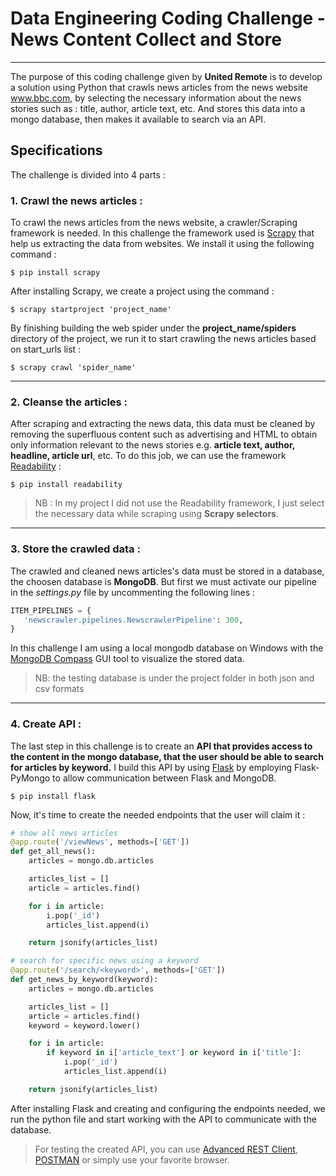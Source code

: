 # Data Engineering Coding Challenge - News Content Collect and Store

***

The purpose of this coding challenge given by **United Remote** is to develop a solution using Python that crawls news articles from the news website www.bbc.com, by selecting
the necessary information about the news stories such as : title, author, article text, etc. And stores this data into a mongo database, then makes it available to search via an API.

## Specifications

The challenge is divided into 4 parts :

### 1. Crawl the news articles :

To crawl the news articles from the news website, a crawler/Scraping framework is needed. In this challenge the framework used is [Scrapy](https://scrapy.org/) that help us
extracting the data from websites. We install it using the following command :

	$ pip install scrapy
          
After installing Scrapy, we create a project using the command :

	$ scrapy startproject 'project_name'
  
By finishing building the web spider under the **project_name/spiders** directory of the project, we run it to start crawling the news articles based on start_urls list :
  
    $ scrapy crawl 'spider_name'

---

### 2. Cleanse the articles :
After scraping and extracting the news data, this data must be cleaned by removing the superfluous content such as advertising and 
HTML to obtain only information relevant to the news stories e.g. **article text, author, headline, article url**, etc.
To do this job, we can use the framework [Readability](https://pypi.org/project/readability/) :

	$ pip install readability
  
> NB : In my project I did not use the Readability framework, I just select the necessary data while scraping using **Scrapy selectors**.

---

### 3. Store the crawled data :

The crawled and cleaned news articles's data must be stored in a database, the choosen database is **MongoDB**. But first we must activate our pipeline
in the _settings.py_ file by uncommenting the following lines :

```python
ITEM_PIPELINES = {
   'newscrawler.pipelines.NewscrawlerPipeline': 300,
}
```
In this challenge I am using a local mongodb database on Windows with the [MongoDB Compass](https://www.mongodb.com/download-center/compass?jmp=docs) GUI tool to visualize the stored data.

> NB: the testing database is under the project folder in both json and csv formats

---

### 4. Create API :
The last step in this challenge is to create an **API that provides access to the content in the mongo database, that the user should be able
to search for articles by keyword.**
I build this API by using [Flask](https://github.com/pallets/flask) by employing Flask-PyMongo to allow communication between Flask and MongoDB.

	$ pip install flask
  
Now, it's time to create the needed endpoints that the user will claim it :

```python
# show all news articles
@app.route('/viewNews', methods=['GET'])
def get_all_news():
    articles = mongo.db.articles

    articles_list = []
    article = articles.find()

    for i in article:
        i.pop('_id')
        articles_list.append(i)

    return jsonify(articles_list)
```

```python
# search for specific news using a keyword
@app.route('/search/<keyword>', methods=['GET'])
def get_news_by_keyword(keyword):
    articles = mongo.db.articles

    articles_list = []
    article = articles.find()
    keyword = keyword.lower()

    for i in article:
        if keyword in i['article_text'] or keyword in i['title']:
            i.pop('_id')
            articles_list.append(i)

    return jsonify(articles_list)
```

After installing Flask and creating and configuring the endpoints needed, we run the python file and start working with the API to communicate with the database.

> For testing the created API, you can use [Advanced REST Client](https://install.advancedrestclient.com/install), [POSTMAN](https://www.getpostman.com/) or
simply use your favorite browser.
